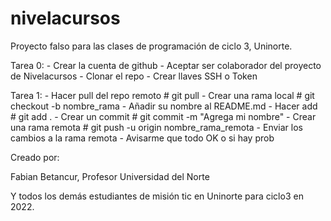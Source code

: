 # nivelacursos
Proyecto falso para las clases de programación de ciclo 3, Uninorte.

Tarea 0:
    - Crear la cuenta de github 
    - Aceptar ser colaborador del proyecto de Nivelacursos
    - Clonar el repo 
    - Crear llaves SSH o Token

Tarea 1:
    - Hacer pull del repo remoto # git pull
    - Crear una rama local # git checkout -b nombre_rama
    - Añadir su nombre al README.md
    - Hacer add # git add .
    - Crear un commit # git commit -m "Agrega mi nombre"
    - Crear una rama remota # git push -u origin nombre_rama_remota
    - Enviar los cambios a la rama remota
    - Avisarme que todo OK o si hay prob

Creado por:

Fabian Betancur, Profesor Universidad del Norte

Y todos los demás estudiantes de misión tic en Uninorte para ciclo3 en 2022.

